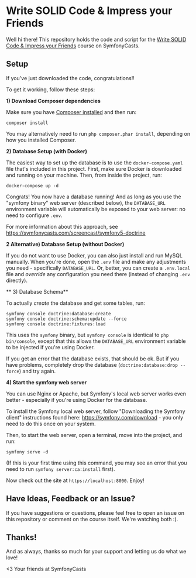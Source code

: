 # Write SOLID Code & Impress your Friends

Well hi there! This repository holds the code and script
for the [Write SOLID Code & Impress your Friends](https://symfonycasts.com/screencast/solid) course on SymfonyCasts.

## Setup

If you've just downloaded the code, congratulations!!

To get it working, follow these steps:

**1) Download Composer dependencies**

Make sure you have [Composer installed](https://getcomposer.org/download/)
and then run:

```
composer install
```

You may alternatively need to run `php composer.phar install`, depending
on how you installed Composer.

**2) Database Setup (with Docker)**

The easiest way to set up the database is to use the `docker-compose.yaml`
file that's included in this project. First, make sure Docker is downloaded
and running on your machine. Then, from inside the project, run:

```
docker-compose up -d
```

Congrats! You now have a database running! And as long as you use the
"symfony binary" web server (described below), the `DATABASE_URL`
environment variable will automatically be exposed to your web server:
no need to configure `.env`.

For more information about this approach, see https://symfonycasts.com/screencast/symfony5-doctrine

**2 Alternative) Database Setup (without Docker)**

If you do not want to use Docker, you can also just install and run
MySQL manually. When you're done, open the `.env` file and make any
adjustments you need - specifically `DATABASE_URL`. Or, better,
you can create a `.env.local` file and *override* any configuration
you need there (instead of changing `.env` directly).

** 3) Database Schema**

To actually *create* the database and get some tables, run:

```
symfony console doctrine:database:create
symfony console doctrine:schema:update --force
symfony console doctrine:fixtures:load
```

This uses the `symfony` binary, but `symfony console` is identical
to `php bin/console`, except that this allows the `DATABASE_URL`
environment variable to be injected if you're using Docker.

If you get an error that the database exists, that should
be ok. But if you have problems, completely drop the
database (`doctrine:database:drop --force`) and try again.

**4) Start the symfony web server**

You can use Nginx or Apache, but Symfony's local web server
works even better - especially if you're using Docker for
the database.

To install the Symfony local web server, follow
"Downloading the Symfony client" instructions found
here: https://symfony.com/download - you only need to do this
once on your system.

Then, to start the web server, open a terminal, move into the
project, and run:

```
symfony serve -d
```

(If this is your first time using this command, you may see an
error that you need to run `symfony server:ca:install` first).

Now check out the site at `https://localhost:8000`. Enjoy!

## Have Ideas, Feedback or an Issue?

If you have suggestions or questions, please feel free to
open an issue on this repository or comment on the course
itself. We're watching both :).

## Thanks!

And as always, thanks so much for your support and letting
us do what we love!

<3 Your friends at SymfonyCasts
